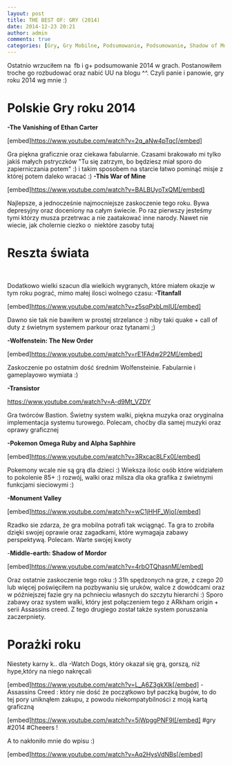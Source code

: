 ```yaml
---
layout: post
title: THE BEST OF: GRY (2014)
date: 2014-12-23 20:21
author: admin
comments: true
categories: [Gry, Gry Mobilne, Podsumowanie, Podsumowanie, Shadow of Mordor, This War of Mine, Titanfall, Transistor, Vanishing of Ethan Carter, Wolfenstein]
---
```

Ostatnio wrzuciłem na  fb i g+ podsumowanie 2014 w grach. Postanowiłem troche go rozbudować oraz nabić UU na blogu ^^. Czyli panie i panowie, gry roku 2014 wg mnie :)<!--more-->
<h1>Polskie Gry roku 2014</h1>
<strong>-The Vanishing of Ethan Carter</strong>

[embed]https://www.youtube.com/watch?v=2q_aNw4pTqc[/embed]

Gra piękna graficznie oraz ciekawa fabularnie. Czasami brakowało mi tylko jakiś małych pstryczków "Tu się zatrzym, bo będziesz miał sporo do zapierniczania potem" :) i takim sposobem na starcie łatwo pominąć misje z której potem daleko wracać :)
<strong>-This War of Mine</strong>

[embed]https://www.youtube.com/watch?v=BALBUyoTxQM[/embed]

Najlepsze, a jednocześnie najmocniejsze zaskoczenie tego roku. Bywa depresyjny oraz doceniony na całym świecie. Po raz pierwszy jesteśmy tymi którzy musza przetrwac a nie zaatakować inne narody. Nawet nie wiecie, jak cholernie ciezko o  niektóre zasoby tutaj
<h1>Reszta świata</h1>
&nbsp;

Dodatkowo wielki szacun dla wielkich wygranych, które miałem okazje w tym roku pograć, mimo małej ilosci wolnego czasu:
<strong>-Titanfall</strong>

[embed]https://www.youtube.com/watch?v=z5sqPxbLmIU[/embed]

Dawno sie tak nie bawiłem w prostej strzelance :) niby taki quake + call of duty z świetnym systemem parkour oraz tytanami ;)

<strong>-Wolfenstein: The New Order</strong>

[embed]https://www.youtube.com/watch?v=rE1FAdw2P2M[/embed]

Zaskoczenie po ostatnim dość średnim Wolfensteinie. Fabularnie i gameplayowo wymiata :)

<strong>-Transistor</strong>

https://www.youtube.com/watch?v=A-d9Mt_VZDY

Gra twórców Bastion. Świetny system walki, piękna muzyka oraz oryginalna implementacja systemu turowego. Polecam, choćby dla samej muzyki oraz oprawy graficznej

<strong>-Pokemon Omega Ruby and Alpha Saphhire</strong>

[embed]https://www.youtube.com/watch?v=3Rxcac8LFx0[/embed]

Pokemony wcale nie są grą dla dzieci :) Wieksza ilośc osób które widziałem to pokolenie 85+ :) rozwój, walki oraz milsza dla oka grafika z świetnymi funkcjami sieciowymi :)

<strong>-Monument Valley</strong>

[embed]https://www.youtube.com/watch?v=wC1jHHF_Wjo[/embed]

Rzadko sie zdarza, że gra mobilna potrafi tak wciągnąć. Ta gra to zrobiła dzięki swojej oprawie oraz zagadkami, które wymagaja zabawy perspektywą. Polecam. Warte swojej kwoty

-<b>Middle-earth: Shadow of Mordor</b>

[embed]https://www.youtube.com/watch?v=4rbOTQhasnM[/embed]

Oraz ostatnie zaskoczenie tego roku :) 31h spędzonych na grze, z czego 20 lub więcej poświęciłem na pozbywaniu się uruków, walce z dowódcami oraz w późniejszej fazie gry na pchnieciu własnych do szczytu hierarchi :) Sporo zabawy oraz system walki, który jest połączeniem tego z ARkham origin + serii Assassins creed. Z tego drugiego został także system poruszania zaczerpniety.
<h1>Porażki roku</h1>
Niestety karny k.. dla
-Watch Dogs, który okazał się grą, gorszą, niż hype,który na niego nakręcali

[embed]https://www.youtube.com/watch?v=L_A6Z3gkXlk[/embed]
-Assassins Creed : który nie dość że początkowo był paczką bugów, to do tej pory uniknąłem zakupu, z powodu niekompatybilności z moją kartą graficzną

[embed]https://www.youtube.com/watch?v=5jWpggPNF9I[/embed]
‪#‎gry‬ #2014
‪#‎Cheeers‬ !

A to nakłoniło mnie do wpisu :)

[embed]https://www.youtube.com/watch?v=Aq2HysVdNBs[/embed]
